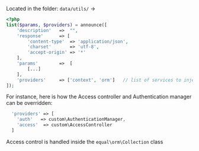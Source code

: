 Located in the folder: `data/utils/` ->

```php
<?php
list($params, $providers) = announce([
    'description'	=>	"",
    'response'      => [
        'content-type'  => 'application/json',
        'charset'       => 'utf-8',
        'accept-origin' => '*'
    ],    
    'params' 		=>	[
    	[...]
    ],    
    'providers'     => ['context', 'orm']   // list of services to inject    
]);
```

  



For instance, here is how the Access controller and Authentication manager can be overridden:

```php
  'providers' => [
	'auth'   => custom\AuthenticationManager,
	'access'  => custom\AccessController
  ]
```



Access control is handled inside the `equal\orm\Collection` class